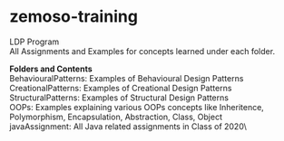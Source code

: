 # zemoso-training
LDP Program
<br/>
All Assignments and Examples for concepts learned under each folder.

<b>Folders and Contents</b>
<br/>
BehaviouralPatterns: Examples of Behavioural Design Patterns\
CreationalPatterns: Examples of Creational Design Patterns\
StructuralPatterns: Examples of Structural Design Patterns\
OOPs: Examples explaining various OOPs concepts like Inheritence, Polymorphism, Encapsulation, Abstraction, Class, Object\
javaAssignment: All Java related assignments in Class of 2020\
